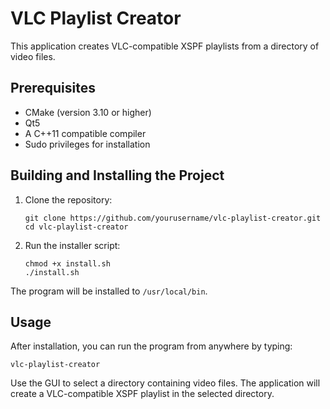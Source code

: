 # VLC Playlist Creator

This application creates VLC-compatible XSPF playlists from a directory of video files.

## Prerequisites

- CMake (version 3.10 or higher)
- Qt5
- A C++11 compatible compiler
- Sudo privileges for installation

## Building and Installing the Project

1. Clone the repository:
   ```
   git clone https://github.com/yourusername/vlc-playlist-creator.git
   cd vlc-playlist-creator
   ```

2. Run the installer script:
   ```
   chmod +x install.sh
   ./install.sh
   ```

The program will be installed to `/usr/local/bin`.

## Usage

After installation, you can run the program from anywhere by typing:

```
vlc-playlist-creator
```

Use the GUI to select a directory containing video files. The application will create a VLC-compatible XSPF playlist in the selected directory.
